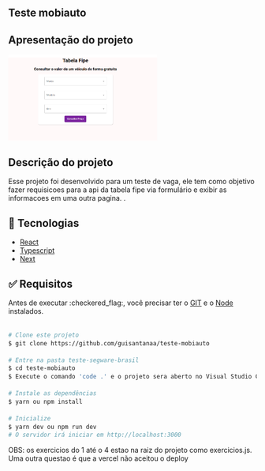 <h2>Teste mobiauto</h2>

<h2>Apresentação do projeto</h2>

<img src="/public/mobiauto.png" alt="apresentação do projeto" width="60%" />

<h2>Descrição do projeto</h2>

<p>Esse projeto foi desenvolvido para um teste de vaga, ele tem como objetivo fazer 
requisicoes para a api da tabela fipe via formulário e exibir as informacoes em uma outra pagina.
.</p>

## :rocket: Tecnologias

- [React](https://pt-br.reactjs.org/)
- [Typescript](https://www.typescriptlang.org/docs/)
- [Next](https://nextjs.org/)

<div id="requisitos">

## :white_check_mark: Requisitos

<p>Antes de executar :checkered_flag:, você precisar ter o <a href="https://git-scm.com" target="_blank" >GIT</a>
e o <a href="https://nodejs.org/pt-br/" target="_blank" >Node</a> instalados.</p>

</div>

```bash

# Clone este projeto
$ git clone https://github.com/guisantanaa/teste-mobiauto

# Entre na pasta teste-segware-brasil
$ cd teste-mobiauto
$ Execute o comando 'code .' e o projeto sera aberto no Visual Studio Code

# Instale as dependências
$ yarn ou npm install

# Inicialize
$ yarn dev ou npm run dev
# O servidor irá iniciar em http://localhost:3000

```

<p>OBS: os exercicios do 1 até o 4 estao na raiz do projeto como exercicios.js. Uma outra questao é que a vercel não aceitou o deploy</p>
